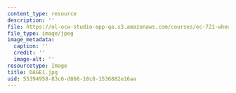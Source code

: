 ```yaml
---
content_type: resource
description: ''
file: https://ol-ocw-studio-app-qa.s3.amazonaws.com/courses/ec-721-wheelchair-design-in-developing-countries-spring-2009/5539495883c6d86618c81536882e16aa_DAGE1.jpg
file_type: image/jpeg
image_metadata:
  caption: ''
  credit: ''
  image-alt: ''
resourcetype: Image
title: DAGE1.jpg
uid: 55394958-83c6-d866-18c8-1536882e16aa
---
```


